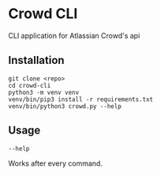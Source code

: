 # Crowd CLI
CLI application for Atlassian Crowd's api

## Installation
```commandline
git clone <repo>
cd crowd-cli
python3 -m venv venv
venv/bin/pip3 install -r requirements.txt
venv/bin/python3 crowd.py --help
```

## Usage
```commandline
--help
```
Works after every command.